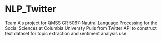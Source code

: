 # NLP_Twitter

Team A's project for QMSS GR 5067: Nautral Language Processing for the Social Sciences at Columbia University
Pulls from Twitter API to construct text dataset for topic extraction and sentiment analysis use.
